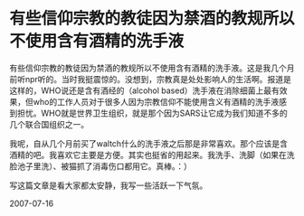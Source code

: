 # 有些信仰宗教的教徒因为禁酒的教规所以不使用含有酒精的洗手液

有些信仰宗教的教徒因为禁酒的教规所以不使用含有酒精的洗手液。这是我几个月前听npr听的。当时我挺震惊的。没想到，宗教真是处处影响人的生活啊。报道是这样的，WHO说还是含有酒经的（alcohol based）洗手液在消除细菌上最有效果，但who的工作人员对于很多人因为宗教信仰不能使用含义有酒精的洗手液感到担忧。WHO就是世界卫生组织，就是那个因为SARS让它成为我们知道不多的几个联合国组织之一。

我呢，自从几个月前买了waltch什么的洗手液之后那是非常喜欢。那个应该是含酒精的吧。我喜欢它主要是方便。其实也挺省的用起来。我洗手、洗脚（如果在洗脸池子里洗）、被猫抓了消毒伤口都用它。真棒。：）

写这篇文章是看大家都太安静，我写一些活跃一下气氛。

2007-07-16